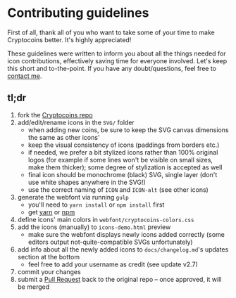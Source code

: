 # Contributing guidelines

First of all, thank all of you who want to take some of your time to make Cryptocoins better. It's highly appreciated!

These guidelines were written to inform you about all the things needed for icon contributions, effectively saving time for everyone involved. Let's keep this short and to-the-point. If you have any doubt/questions, feel free to [contact me](https://allien.work).


## tl;dr

1. fork the [Cryptocoins repo](https://github.com/AllienWorks/cryptocoins)
2. add/edit/rename icons in the `SVG/` folder
   - when adding new coins, be sure to keep the SVG canvas dimensions the same as other icons'
   - keep the visual consistency of icons (paddings from borders etc.)
   - if needed, we prefer a bit stylized icons rather than 100% original logos (for example if some lines won't be visible on small sizes, make them thicker); some degree of stylization is accepted as well
   - final icon should be monochrome (black) SVG, single layer (don't use white shapes anywhere in the SVG!)
   - use the correct naming of `ICON` and `ICON-alt` (see other icons)
3. generate the webfont via running `gulp`
   - you'll need to `yarn install` or `npm install` first
   - get [yarn](https://yarnpkg.com/en/) or [npm](https://www.npmjs.com/)
4. define icons' main colors in `webfont/cryptocoins-colors.css`
5. add the icons (manually) to `icons-demo.html` preview
   - make sure the webfont displays newly icons added correctly (some editors output not-quite-compatible SVGs unfortunately)
6. add info about all the newly added icons to `docs/changelog.md`'s updates section at the bottom
   - feel free to add your username as credit (see update v2.7)
7. commit your changes
8. submit a [Pull Request](https://github.com/AllienWorks/cryptocoins/compare) back to the original repo – once approved, it will be merged
